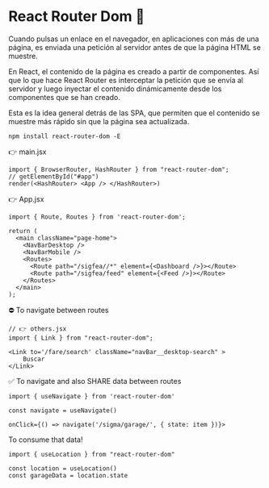 # React Router Dom 📄
Cuando pulsas un enlace en el navegador, en aplicaciones con más de una página, es enviada una petición al servidor antes de que la página HTML se muestre.

En React, el contenido de la página es creado a partir de componentes. Así que lo que hace React Router es interceptar la petición que se envía al servidor y luego inyectar el contenido dinámicamente desde los componentes que se han creado.  

Esta es la idea general detrás de las SPA, que permiten que el contenido se muestre más rápido sin que la página sea actualizada.

```
npm install react-router-dom -E
```

👉 main.jsx
```
import { BrowserRouter, HashRouter } from "react-router-dom";
// getElementById("#app")
render(<HashRouter> <App /> </HashRouter>)
```

👉 App.jsx
```
import { Route, Routes } from 'react-router-dom';

return (
  <main className="page-home">
    <NavBarDesktop />
    <NavBarMobile />
    <Routes>
      <Route path="/sigfea//*" element={<Dashboard />}></Route>
      <Route path="/sigfea/feed" element={<Feed />}></Route>
    </Routes>
  </main>
);
```

⛔ To navigate between routes
```
// 👉 others.jsx
import { Link } from "react-router-dom";

<Link to='/fare/search' className="navBar__desktop-search" >          
	Buscar
</Link>
```

✅ To navigate and also SHARE data between routes
```
import { useNavigate } from 'react-router-dom'

const navigate = useNavigate()

onClick={() => navigate('/sigma/garage/', { state: item })}>
```

To consume that data!
```
import { useLocation } from "react-router-dom"

const location = useLocation()
const garageData = location.state
```
